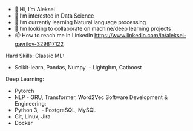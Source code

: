 - 👋 Hi, I’m Aleksei
- 👀 I’m interested in Data Science
- 🌱 I’m currently learning Natural language processing
- 💞️ I’m looking to collaborate on machine/deep learning projects
- 📫 How to reach me in LinkedIn https://www.linkedin.com/in/aleksei-gavrilov-329817122

Hard Skills:
Classic ML:
- Scikit-learn, Pandas, Numpy
 - Lightgbm, Сatboost

Deep Learning:
- Pytorch
- NLP - GRU, Transformer, Word2Vec
Software Development & Engineering:
- Python 3,
 - PostgreSQL, MySQL
- Git, Linux, Jira
- Docker 

<!---
AlexGvr/AlexGvr is a ✨ special ✨ repository because its `README.md` (this file) appears on your GitHub profile.
You can click the Preview link to take a look at your changes.
--->
